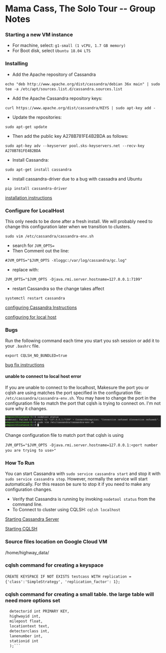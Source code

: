 # Mama Cass, The Solo Tour  --  Group Notes

### Starting a new VM instance
- For machine, select: `g1-small (1 vCPU, 1.7 GB memory)`
- For Boot disk, select `Ubuntu 18.04 LTS`


### Installing
- Add the Apache repository of Cassandra
```
echo "deb http://www.apache.org/dist/cassandra/debian 36x main" | sudo tee -a /etc/apt/sources.list.d/cassandra.sources.list
```

- Add the Apache Cassandra repository keys:
```
curl https://www.apache.org/dist/cassandra/KEYS | sudo apt-key add -
```

- Update the repositories:
```
sudo apt-get update
```

- Then add the public key A278B781FE4B2BDA as follows:
```
sudo apt-key adv --keyserver pool.sks-keyservers.net --recv-key A278B781FE4B2BDA
```

- Install Cassandra:
```
sudo apt-get install cassandra
```
- install cassandra-driver due to a bug with cassadra and Ubuntu
```
pip install cassandra-driver
```

[installation instructions](http://cassandra.apache.org/doc/latest/getting_started/installing.html)

### Configure for LocalHost
This only needs to be done after a fresh install.  We will probably need to change this configuration later when we transition to clusters.  
```
sudo vim /etc/cassandra/cassandra-env.sh
```

- search for `JVM_OPTS=`
- Then Comment out the line:
```
#JVM_OPTS="$JVM_OPTS -Xloggc:/var/log/cassandra/gc.log"
```
- replace with:
```
JVM_OPTS="$JVM_OPTS -Djava.rmi.server.hostname=127.0.0.1:7199"
```
- restart Cassandra so the change takes affect 
``` 
systemctl restart cassandra
```
[configuring Cassandra Instructions](http://cassandra.apache.org/doc/latest/getting_started/configuring.html)   

[configuring for local host](https://www.liquidweb.com/kb/error-failed-to-connect-to-127-0-0-17199-connection-refused-cassandra-solved/)

### Bugs
Run the following command each time you start you ssh session or add it to your `.bashrc` file.
```
export CQLSH_NO_BUNDLED=true
```

[bug fix instructions](https://thelastpickle.com/blog/2016/08/16/cqlsh-broken-on-fresh-installs.html)

#### unable to connect to local host error
If you are unable to connect to the localhost, Makesure the port you or cqlsh are using matches the port specified in the configuration file: `/etc/cassandra/cassandra-env.sh`.  You may have to change the port in the configuration file to match the port that cqlsh is trying to connect on.  I'm not sure why it changes. 

![wrong port error message](./img/portBug.png)

Change configuration file to match port that cqlsh is using

`JVM_OPTS="$JVM_OPTS -Djava.rmi.server.hostname=127.0.0.1:<port number you are trying to use>"`

### How To Run
You can start Cassandra with `sudo service cassandra start` and stop it with `sudo service cassandra stop`. However, normally the service will start automatically. For this reason be sure to stop it if you need to make any configuration changes.  
- Verify that Cassandra is running by invoking `nodetool status` from the command line.
- To Connect to cluster using CQLSH: `cqlsh localhost`  

[Starting Cassandra Server](http://cassandra.apache.org/doc/latest/getting_started/installing.html)

[Starting CQLSH](http://cassandra.apache.org/doc/latest/getting_started/querying.html)

 

### Source files location on Google Cloud VM
/home/highway_data/

### cqlsh command for creating a keyspace
```CREATE KEYSPACE IF NOT EXISTS testcass WITH replication = {'class':'SimpleStrategy', 'replication_factor': 1};```

### cqlsh command for creating a small table. the large table will need more options set
```CREATE TABLE IF NOT EXISTS testcass.freeway_detectors(
  detectorid int PRIMARY KEY, 
  highwayid int, 
  milepost float, 
  locationtext text, 
  detectorclass int, 
  lanenumber int, 
  stationid int
  );```
